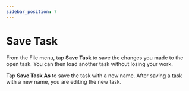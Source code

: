 ```yaml
---
sidebar_position: 7
---
```


# Save Task

From the File menu, tap **Save Task** to save the changes you made to the open task. You can then load another task without losing your work.

Tap **Save Task As** to save the task with a new name. After saving a task with a new name, you are editing the new task.

